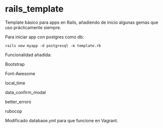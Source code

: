 # rails_template
Template básico para apps en Rails, añadiendo de inicio algunas gemas que uso prácticamente siempre.

Para iniciar app con postgres como db:

`rails new myapp -d postgresql -m template.rb`

Funcionalidad añadida:

Bootstrap

Font-Awesome

local_time

data_confirm_modal

better_errors

rubocop

Modificado database.yml para que funcione en Vagrant.



